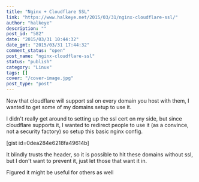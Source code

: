 ```yaml
---
title: "Nginx + Cloudflare SSL"
link: "https://www.halkeye.net/2015/03/31/nginx-cloudflare-ssl/"
author: "halkeye"
description: ""
post_id: "582"
date: "2015/03/31 10:44:32"
date_gmt: "2015/03/31 17:44:32"
comment_status: "open"
post_name: "nginx-cloudflare-ssl"
status: "publish"
category: "Linux"
tags: []
cover: "/cover-image.jpg"
post_type: "post"
---
```


Now that cloudflare will support ssl on every domain you host with them, I wanted to get some of my domains setup to use it.

I didn't really get around to setting up the ssl cert on my side, but since cloudflare supports it, I wanted to redirect people to use it (as a convince, not a security factory) so setup this basic nginx config.

[gist id=0dea284e6218fa49614b]

It blindly trusts the header, so it is possible to hit these domains without ssl, but I don't want to prevent it, just let those that want it in.

Figured it might be useful for others as well